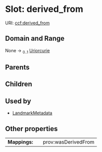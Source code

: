 
# Slot: derived_from



URI: [ccf:derived_from](http://purl.org/ccf/derived_from)


## Domain and Range

None &#8594;  <sub>0..1</sub> [Uriorcurie](types/Uriorcurie.md)

## Parents


## Children


## Used by

 * [LandmarkMetadata](LandmarkMetadata.md)

## Other properties

|  |  |  |
| --- | --- | --- |
| **Mappings:** | | prov:wasDerivedFrom |